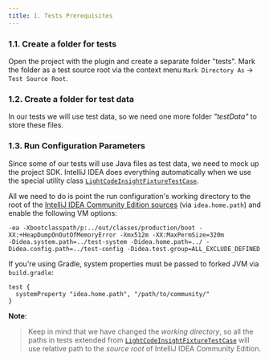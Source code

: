 ```yaml
---
title: 1. Tests Prerequisites
---
```



### 1.1. Create a folder for tests

Open the project with the plugin and create a separate folder "tests".
Mark the folder as a test source root via the context menu `Mark Directory As`  &rarr; `Test Source Root`.

### 1.2. Create a folder for test data

In our tests we will use test data, so we need one more folder *"testData"* to store these files.

### 1.3. Run Configuration Parameters

Since some of our tests will use Java files as test data, we need to mock up the project SDK.
IntelliJ IDEA does everything automatically when we use the special utility class
[`LightCodeInsightFixtureTestCase`](upsource:///java/testFramework/src/com/intellij/testFramework/fixtures/LightCodeInsightFixtureTestCase.java).

All we need to do is point the run configuration's working directory to the root of the [IntelliJ IDEA Community Edition sources](upsource:///README.md) (via `idea.home.path`) and enable the following VM options:

```
-ea -Xbootclasspath/p:../out/classes/production/boot -XX:+HeapDumpOnOutOfMemoryError -Xmx512m -XX:MaxPermSize=320m 
-Didea.system.path=../test-system -Didea.home.path=../ -Didea.config.path=../test-config -Didea.test.group=ALL_EXCLUDE_DEFINED
```       

If you're using Gradle, system properties must be passed to forked JVM via `build.gradle`:
```
test {
  systemProperty "idea.home.path", "/path/to/community/"
}
```

**Note**:

  >  Keep in mind that we have changed the _working directory_, so all the paths in tests extended from
  >  [`LightCodeInsightFixtureTestCase`](upsource:///java/testFramework/src/com/intellij/testFramework/fixtures/LightCodeInsightFixtureTestCase.java)
  >  will use relative path to the _source root_ of IntelliJ IDEA Community Edition.
